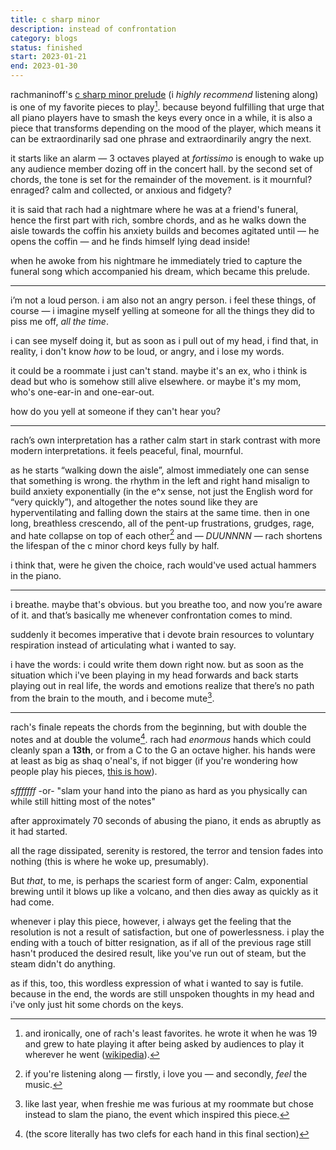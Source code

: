 ```yaml
---
title: c sharp minor
description: instead of confrontation
category: blogs
status: finished
start: 2023-01-21
end: 2023-01-30
---
```



rachmaninoff's [c sharp minor prelude](https://www.youtube.com/watch?v=ZcG-DnGdWRw) (i _highly recommend_ listening along) is one of my favorite pieces to play[^1].
because beyond fulfilling that urge that all piano players have to smash the keys every once in a while, it is also a piece that transforms depending on the mood of the player,
which means it can be extraordinarily sad one phrase and extraordinarily angry the next. 

it starts like an alarm — 3 octaves played at _fortissimo_ is enough to wake up any audience member dozing off in the concert hall.
by the second set of chords, the tone is set for the remainder of the movement. 
is it mournful? enraged? calm and collected, or anxious and fidgety? 

it is said that rach had a nightmare where he was at a friend's funeral, hence the first part with rich, sombre chords, and as he walks down the aisle towards the coffin his anxiety builds and becomes agitated until — he opens the coffin — and he finds himself lying dead inside!

when he awoke from his nightmare he immediately tried to capture the funeral song which accompanied his dream, which became this prelude. 

---

i’m not a loud person. i am also not an angry person. 
i feel these things, of course — i imagine myself yelling at someone for all the things they did to piss me off, _all the time_.

i can see myself doing it, but as soon as i pull out of my head, i find that, in reality, i don't know _how_ to be loud, or angry, and i lose my words. 

it could be a roommate i just can't stand.
maybe it's an ex, who i think is dead but who is somehow still alive elsewhere.
or maybe it's my mom, who's one-ear-in and one-ear-out.

how do you yell at someone if they can't hear you?

---

rach’s own interpretation has a rather calm start in stark contrast with more modern interpretations. 
it feels peaceful, final, mournful.

as he starts “walking down the aisle”, almost immediately one can sense that something is wrong. 
the rhythm in the left and right hand misalign to build anxiety exponentially (in the e^x sense, not just the English word for “very quickly”), and altogether the notes sound like they are hyperventilating and falling down the stairs at the same time. 
then in one long, breathless crescendo, all of the pent-up frustrations, grudges, rage, and hate collapse on top of each other[^2] and — <em class='hl'> DUUNNNN </em> — rach shortens the lifespan of the c minor chord keys fully by half.

i think that, were he given the choice, rach would've used actual hammers in the piano.

---

i breathe. maybe that's obvious. but you breathe too, and now you’re aware of it. 
and that’s basically me whenever confrontation comes to mind.

suddenly it becomes imperative that i devote brain resources to voluntary respiration instead of articulating what i wanted to say. 

i have the words: i could write them down right now. 
but as soon as the situation which i've been playing in my head forwards and back starts playing out in real life, the words and emotions realize that there’s no path from the brain to the mouth, and i become mute[^3]. 

---

rach's finale repeats the chords from the beginning, but with double the notes and at double the volume[^4]. 
rach had _enormous_ hands which could cleanly span a **13th**, or from a C to the G an octave higher. his hands were at least as big as shaq o'neal's, if not bigger (if you're wondering how people play his pieces, [this is how](https://www.youtube.com/watch?v=ifKKlhYF53w)). 

<article-image src='rach-sfff.png' alt='score of the c sharp minor prelude. it looks very loud'> </article-image>
<div class='img-caption'> <em> sfffffff </em> -or- "slam your hand into the piano as hard as you physically can while still hitting most of the notes"</div>

after approximately 70 seconds of abusing the piano, it ends as abruptly as it had started. 

all the rage dissipated, serenity is restored, the terror and tension fades into nothing (this is where he woke up, presumably).

But _that_, to me, is perhaps the scariest form of anger:
Calm, exponential brewing until it blows up like a volcano, and then dies away as quickly as it had come.

whenever i play this piece, however, i always get the feeling that the resolution is not a result of satisfaction, but one of powerlessness. 
i play the ending with a touch of bitter resignation, as if all of the previous rage still hasn't produced the desired result, like you've run out of steam, but the steam didn't do anything.

as if this, too, this wordless expression of what i wanted to say is futile. 
because in the end, the words are still unspoken thoughts in my head and i've only just hit some chords on the keys. 

 
[^1]: and ironically, one of rach's least favorites. he wrote it when he was 19 and grew to hate playing it after being asked by audiences to play it wherever he went ([wikipedia](https://en.wikipedia.org/wiki/Prelude_in_C-sharp_minor_(Rachmaninoff)#Reception)).
[^2]: if you're listening along — firstly, i love you — and secondly, _feel_ the music.
[^3]: like last year, when freshie me was furious at my roommate but chose instead to slam the piano, the event which inspired this piece. 
[^4]: (the score literally has two clefs for each hand in this final section)
